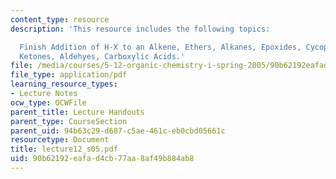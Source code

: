 ```yaml
---
content_type: resource
description: 'This resource includes the following topics:

  Finish Addition of H-X to an Alkene, Ethers, Alkanes, Epoxides, Cycopropane, and
  Ketones, Aldehyes, Carboxylic Acids.'
file: /media/courses/5-12-organic-chemistry-i-spring-2005/90b62192eafad4cb77aa8af49b884ab8_lecture12_s05.pdf
file_type: application/pdf
learning_resource_types:
- Lecture Notes
ocw_type: OCWFile
parent_title: Lecture Handouts
parent_type: CourseSection
parent_uid: 94b63c29-d687-c5ae-461c-eb0cbd05661c
resourcetype: Document
title: lecture12_s05.pdf
uid: 90b62192-eafa-d4cb-77aa-8af49b884ab8
---
```

